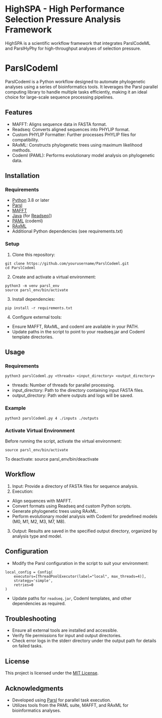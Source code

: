 # HighSPA - High Performance Selection Pressure Analysis Framework
HighSPA is a scientific workflow framework that integrates ParslCodeML and ParslHyPhy for high-throughput analyses of selection pressure.

# ParslCodeml
ParslCodeml is a Python workflow designed to automate phylogenetic analyses using a series of bioinformatics tools. It leverages the Parsl parallel computing library to handle multiple tasks efficiently, making it an ideal choice for large-scale sequence processing pipelines.

## Features
- MAFFT: Aligns sequence data in FASTA format.
- Readseq: Converts aligned sequences into PHYLIP format.
- Custom PHYLIP Formatter: Further processes PHYLIP files for compatibility.
- RAxML: Constructs phylogenetic trees using maximum likelihood methods.
- Codeml (PAML): Performs evolutionary model analysis on phylogenetic data.

## Installation
### Requirements
- [Python](https://www.python.org/) 3.8 or later
- [Parsl](https://parsl-project.org/)
- [MAFFT](https://mafft.cbrc.jp/)
- [Java](https://www.java.com/es/) (for [Readseq](https://bioinformatics.org/~thomas/mol_lin/readseq/)])
- [PAML](http://abacus.gene.ucl.ac.uk/software/paml.html) (codeml)
- [RAxML](https://cme.h-its.org/exelixis/web/software/raxml/)
- Additional Python dependencies (see requirements.txt)
### Setup
1. Clone this repository:
```
git clone https://github.com/yourusername/ParslCodeml.git
cd ParslCodeml
```
2. Create and activate a virtual environment:
```
python3 -m venv parsl_env
source parsl_env/bin/activate
```
3. Install dependencies:
```
pip install -r requirements.txt
```
4. Configure external tools:
- Ensure MAFFT, RAxML, and codeml are available in your PATH.
- Update paths in the script to point to your readseq.jar and Codeml template directories.

## Usage
### Requirements
```
python3 parslCodeml.py <threads> <input_directory> <output_directory>
```
- threads: Number of threads for parallel processing.
- input_directory: Path to the directory containing input FASTA files.
- output_directory: Path where outputs and logs will be saved.
### Example
```
python3 parslCodeml.py 4 ./inputs ./outputs
```
### Activate Virtual Environment
Before running the script, activate the virtual environment:
```
source parsl_env/bin/activate
```
To deactivate:
source parsl_env/bin/deactivate

## Workflow
1. Input: Provide a directory of FASTA files for sequence analysis.
2. Execution:
- Align sequences with MAFFT.
- Convert formats using Readseq and custom Python scripts.
- Generate phylogenetic trees using RAxML.
- Perform evolutionary model analysis with Codeml for predefined models (M0, M1, M2, M3, M7, M8).
3. Output: Results are saved in the specified output directory, organized by analysis type and model.

## Configuration
- Modify the Parsl configuration in the script to suit your environment:
```
local_config = Config(
    executors=[ThreadPoolExecutor(label="local", max_threads=4)],
    strategy='simple',
    retries=0
)
```
- Update paths for ```readseq.jar```, Codeml templates, and other dependencies as required.

## Troubleshooting
- Ensure all external tools are installed and accessible.
- Verify file permissions for input and output directories.
- Check error logs in the stderr directory under the output path for details on failed tasks.

## License
This project is licensed under the [MIT License](./LICENSE).

## Acknowledgments
- Developed using [Parsl](https://parsl-project.org/) for parallel task execution.
- Utilizes tools from the PAML suite, MAFFT, and RAxML for bioinformatics analyses.






